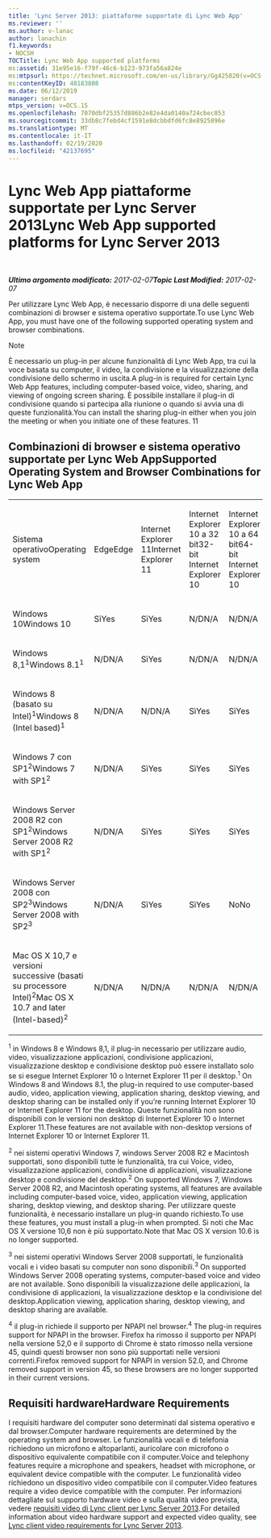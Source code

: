 ```yaml
---
title: 'Lync Server 2013: piattaforme supportate di Lync Web App'
ms.reviewer: ''
ms.author: v-lanac
author: lanachin
f1.keywords:
- NOCSH
TOCTitle: Lync Web App supported platforms
ms:assetid: 31e95e16-f79f-46c6-b123-973fa56a824e
ms:mtpsurl: https://technet.microsoft.com/en-us/library/Gg425820(v=OCS.15)
ms:contentKeyID: 48183808
ms.date: 06/12/2019
manager: serdars
mtps_version: v=OCS.15
ms.openlocfilehash: 7070dbf25357d886b2e82e4da0140a724cbec853
ms.sourcegitcommit: 33db8c7febd4cf1591e8dcbbdfd6fc8e8925896e
ms.translationtype: MT
ms.contentlocale: it-IT
ms.lasthandoff: 02/19/2020
ms.locfileid: "42137695"
---
```

<div data-xmlns="http://www.w3.org/1999/xhtml">

<div class="topic" data-xmlns="http://www.w3.org/1999/xhtml" data-msxsl="urn:schemas-microsoft-com:xslt" data-cs="http://msdn.microsoft.com/">

<div data-asp="https://msdn2.microsoft.com/asp">

# <a name="lync-web-app-supported-platforms-for-lync-server-2013"></a><span data-ttu-id="69061-102">Lync Web App piattaforme supportate per Lync Server 2013</span><span class="sxs-lookup"><span data-stu-id="69061-102">Lync Web App supported platforms for Lync Server 2013</span></span>

</div>

<div id="mainSection">

<div id="mainBody">

<span> </span>

<span data-ttu-id="69061-103">_**Ultimo argomento modificato:** 2017-02-07_</span><span class="sxs-lookup"><span data-stu-id="69061-103">_**Topic Last Modified:** 2017-02-07_</span></span>

<span data-ttu-id="69061-104">Per utilizzare Lync Web App, è necessario disporre di una delle seguenti combinazioni di browser e sistema operativo supportate.</span><span class="sxs-lookup"><span data-stu-id="69061-104">To use Lync Web App, you must have one of the following supported operating system and browser combinations.</span></span>

<div>


> [!NOTE]  
> <span data-ttu-id="69061-105">È necessario un plug-in per alcune funzionalità di Lync Web App, tra cui la voce basata su computer, il video, la condivisione e la visualizzazione della condivisione dello schermo in uscita.</span><span class="sxs-lookup"><span data-stu-id="69061-105">A plug-in is required for certain Lync Web App features, including computer-based voice, video, sharing, and viewing of ongoing screen sharing.</span></span> <span data-ttu-id="69061-106">È possibile installare il plug-in di condivisione quando si partecipa alla riunione o quando si avvia una di queste funzionalità.</span><span class="sxs-lookup"><span data-stu-id="69061-106">You can install the sharing plug-in either when you join the meeting or when you initiate one of these features.</span></span> <span data-ttu-id="69061-107">1</span><span class="sxs-lookup"><span data-stu-id="69061-107">1</span></span><BR>



</div>

<div>

## <a name="supported-operating-system-and-browser-combinations-for-lync-web-app"></a><span data-ttu-id="69061-108">Combinazioni di browser e sistema operativo supportate per Lync Web App</span><span class="sxs-lookup"><span data-stu-id="69061-108">Supported Operating System and Browser Combinations for Lync Web App</span></span>


<table style="width:100%;">
<colgroup>
<col style="width: 9%" />
<col style="width: 9%" />
<col style="width: 9%" />
<col style="width: 9%" />
<col style="width: 9%" />
<col style="width: 9%" />
<col style="width: 9%" />
<col style="width: 9%" />
<col style="width: 9%" />
<col style="width: 9%" />
<col style="width: 9%" />
</colgroup>
<tbody>
<tr class="odd">
<td><p><span data-ttu-id="69061-109">Sistema operativo</span><span class="sxs-lookup"><span data-stu-id="69061-109">Operating system</span></span></p></td>
<td><p><span data-ttu-id="69061-110">Edge</span><span class="sxs-lookup"><span data-stu-id="69061-110">Edge</span></span></p></td>
<td><p><span data-ttu-id="69061-111">Internet Explorer 11</span><span class="sxs-lookup"><span data-stu-id="69061-111">Internet Explorer 11</span></span></p></td>
<td><p><span data-ttu-id="69061-112">Internet Explorer 10 a 32 bit</span><span class="sxs-lookup"><span data-stu-id="69061-112">32-bit Internet Explorer 10</span></span></p></td>
<td><p><span data-ttu-id="69061-113">Internet Explorer 10 a 64 bit</span><span class="sxs-lookup"><span data-stu-id="69061-113">64-bit Internet Explorer 10</span></span></p></td>
<td><p><span data-ttu-id="69061-114">Internet Explorer 9 a 32 bit</span><span class="sxs-lookup"><span data-stu-id="69061-114">32-bit Internet Explorer 9</span></span></p></td>
<td><p><span data-ttu-id="69061-115">Internet Explorer 9 a 64 bit</span><span class="sxs-lookup"><span data-stu-id="69061-115">64-bit Internet Explorer 9</span></span></p></td>
<td><p><span data-ttu-id="69061-116">Firefox 32-bit<sup>4</sup></span><span class="sxs-lookup"><span data-stu-id="69061-116">Firefox 32-bit<sup>4</sup></span></span></p></td>
<td><p><span data-ttu-id="69061-117">Firefox 64-bit<sup>4</sup></span><span class="sxs-lookup"><span data-stu-id="69061-117">Firefox 64-bit<sup>4</sup></span></span></p></td>
<td><p><span data-ttu-id="69061-118">Safari</span><span class="sxs-lookup"><span data-stu-id="69061-118">Safari</span></span></p></td>
<td><p><span data-ttu-id="69061-119">Chrome<sup>4</sup></span><span class="sxs-lookup"><span data-stu-id="69061-119">Chrome<sup>4</sup></span></span></p></td>
</tr>
<tr class="even">
<td><p><span data-ttu-id="69061-120">Windows 10</span><span class="sxs-lookup"><span data-stu-id="69061-120">Windows 10</span></span></p></td>
<td><p><span data-ttu-id="69061-121">Sì</span><span class="sxs-lookup"><span data-stu-id="69061-121">Yes</span></span></p></td>
<td><p><span data-ttu-id="69061-122">Sì</span><span class="sxs-lookup"><span data-stu-id="69061-122">Yes</span></span></p></td>
<td><p><span data-ttu-id="69061-123">N/D</span><span class="sxs-lookup"><span data-stu-id="69061-123">N/A</span></span></p></td>
<td><p><span data-ttu-id="69061-124">N/D</span><span class="sxs-lookup"><span data-stu-id="69061-124">N/A</span></span></p></td>
<td><p><span data-ttu-id="69061-125">N/D</span><span class="sxs-lookup"><span data-stu-id="69061-125">N/A</span></span></p></td>
<td><p><span data-ttu-id="69061-126">N/D</span><span class="sxs-lookup"><span data-stu-id="69061-126">N/A</span></span></p></td>
<td><p><span data-ttu-id="69061-127">No</span><span class="sxs-lookup"><span data-stu-id="69061-127">No</span></span></p></td>
<td><p><span data-ttu-id="69061-128">No</span><span class="sxs-lookup"><span data-stu-id="69061-128">No</span></span></p></td>
<td><p><span data-ttu-id="69061-129">N/D</span><span class="sxs-lookup"><span data-stu-id="69061-129">N/A</span></span></p></td>
<td><p><span data-ttu-id="69061-130">No</span><span class="sxs-lookup"><span data-stu-id="69061-130">No</span></span></p></td>
</tr>
<tr class="odd">
<td><p><span data-ttu-id="69061-131">Windows 8,1<sup>1</sup></span><span class="sxs-lookup"><span data-stu-id="69061-131">Windows 8.1<sup>1</sup></span></span></p></td>
<td><p><span data-ttu-id="69061-132">N/D</span><span class="sxs-lookup"><span data-stu-id="69061-132">N/A</span></span></p></td>
<td><p><span data-ttu-id="69061-133">Sì</span><span class="sxs-lookup"><span data-stu-id="69061-133">Yes</span></span></p></td>
<td><p><span data-ttu-id="69061-134">N/D</span><span class="sxs-lookup"><span data-stu-id="69061-134">N/A</span></span></p></td>
<td><p><span data-ttu-id="69061-135">N/D</span><span class="sxs-lookup"><span data-stu-id="69061-135">N/A</span></span></p></td>
<td><p><span data-ttu-id="69061-136">N/D</span><span class="sxs-lookup"><span data-stu-id="69061-136">N/A</span></span></p></td>
<td><p><span data-ttu-id="69061-137">N/D</span><span class="sxs-lookup"><span data-stu-id="69061-137">N/A</span></span></p></td>
<td><p><span data-ttu-id="69061-138">No</span><span class="sxs-lookup"><span data-stu-id="69061-138">No</span></span></p></td>
<td><p><span data-ttu-id="69061-139">No</span><span class="sxs-lookup"><span data-stu-id="69061-139">No</span></span></p></td>
<td><p><span data-ttu-id="69061-140">N/D</span><span class="sxs-lookup"><span data-stu-id="69061-140">N/A</span></span></p></td>
<td><p><span data-ttu-id="69061-141">No</span><span class="sxs-lookup"><span data-stu-id="69061-141">No</span></span></p></td>
</tr>
<tr class="even">
<td><p><span data-ttu-id="69061-142">Windows 8 (basato su Intel)<sup>1</sup></span><span class="sxs-lookup"><span data-stu-id="69061-142">Windows 8 (Intel based)<sup>1</sup></span></span></p></td>
<td><p><span data-ttu-id="69061-143">N/D</span><span class="sxs-lookup"><span data-stu-id="69061-143">N/A</span></span></p></td>
<td><p><span data-ttu-id="69061-144">N/D</span><span class="sxs-lookup"><span data-stu-id="69061-144">N/A</span></span></p></td>
<td><p><span data-ttu-id="69061-145">Sì</span><span class="sxs-lookup"><span data-stu-id="69061-145">Yes</span></span></p></td>
<td><p><span data-ttu-id="69061-146">Sì</span><span class="sxs-lookup"><span data-stu-id="69061-146">Yes</span></span></p></td>
<td><p><span data-ttu-id="69061-147">N/D</span><span class="sxs-lookup"><span data-stu-id="69061-147">N/A</span></span></p></td>
<td><p><span data-ttu-id="69061-148">N/D</span><span class="sxs-lookup"><span data-stu-id="69061-148">N/A</span></span></p></td>
<td><p><span data-ttu-id="69061-149">No</span><span class="sxs-lookup"><span data-stu-id="69061-149">No</span></span></p></td>
<td><p><span data-ttu-id="69061-150">No</span><span class="sxs-lookup"><span data-stu-id="69061-150">No</span></span></p></td>
<td><p><span data-ttu-id="69061-151">N/D</span><span class="sxs-lookup"><span data-stu-id="69061-151">N/A</span></span></p></td>
<td><p><span data-ttu-id="69061-152">No</span><span class="sxs-lookup"><span data-stu-id="69061-152">No</span></span></p></td>
</tr>
<tr class="odd">
<td><p><span data-ttu-id="69061-153">Windows 7 con SP1<sup>2</sup></span><span class="sxs-lookup"><span data-stu-id="69061-153">Windows 7 with SP1<sup>2</sup></span></span></p></td>
<td><p><span data-ttu-id="69061-154">N/D</span><span class="sxs-lookup"><span data-stu-id="69061-154">N/A</span></span></p></td>
<td><p><span data-ttu-id="69061-155">Sì</span><span class="sxs-lookup"><span data-stu-id="69061-155">Yes</span></span></p></td>
<td><p><span data-ttu-id="69061-156">Sì</span><span class="sxs-lookup"><span data-stu-id="69061-156">Yes</span></span></p></td>
<td><p><span data-ttu-id="69061-157">Sì</span><span class="sxs-lookup"><span data-stu-id="69061-157">Yes</span></span></p></td>
<td><p><span data-ttu-id="69061-158">Sì</span><span class="sxs-lookup"><span data-stu-id="69061-158">Yes</span></span></p></td>
<td><p><span data-ttu-id="69061-159">Sì</span><span class="sxs-lookup"><span data-stu-id="69061-159">Yes</span></span></p></td>
<td><p><span data-ttu-id="69061-160">No</span><span class="sxs-lookup"><span data-stu-id="69061-160">No</span></span></p></td>
<td><p><span data-ttu-id="69061-161">No</span><span class="sxs-lookup"><span data-stu-id="69061-161">No</span></span></p></td>
<td><p><span data-ttu-id="69061-162">N/D</span><span class="sxs-lookup"><span data-stu-id="69061-162">N/A</span></span></p></td>
<td><p><span data-ttu-id="69061-163">No</span><span class="sxs-lookup"><span data-stu-id="69061-163">No</span></span></p></td>
</tr>
<tr class="even">
<td><p><span data-ttu-id="69061-164">Windows Server 2008 R2 con SP1<sup>2</sup></span><span class="sxs-lookup"><span data-stu-id="69061-164">Windows Server 2008 R2 with SP1<sup>2</sup></span></span></p></td>
<td><p><span data-ttu-id="69061-165">N/D</span><span class="sxs-lookup"><span data-stu-id="69061-165">N/A</span></span></p></td>
<td><p><span data-ttu-id="69061-166">Sì</span><span class="sxs-lookup"><span data-stu-id="69061-166">Yes</span></span></p></td>
<td><p><span data-ttu-id="69061-167">Sì</span><span class="sxs-lookup"><span data-stu-id="69061-167">Yes</span></span></p></td>
<td><p><span data-ttu-id="69061-168">Sì</span><span class="sxs-lookup"><span data-stu-id="69061-168">Yes</span></span></p></td>
<td><p><span data-ttu-id="69061-169">Sì</span><span class="sxs-lookup"><span data-stu-id="69061-169">Yes</span></span></p></td>
<td><p><span data-ttu-id="69061-170">Sì</span><span class="sxs-lookup"><span data-stu-id="69061-170">Yes</span></span></p></td>
<td><p><span data-ttu-id="69061-171">No</span><span class="sxs-lookup"><span data-stu-id="69061-171">No</span></span></p></td>
<td><p><span data-ttu-id="69061-172">No</span><span class="sxs-lookup"><span data-stu-id="69061-172">No</span></span></p></td>
<td><p><span data-ttu-id="69061-173">N/D</span><span class="sxs-lookup"><span data-stu-id="69061-173">N/A</span></span></p></td>
<td><p><span data-ttu-id="69061-174">No</span><span class="sxs-lookup"><span data-stu-id="69061-174">No</span></span></p></td>
</tr>
<tr class="odd">
<td><p><span data-ttu-id="69061-175">Windows Server 2008 con SP2<sup>3</sup></span><span class="sxs-lookup"><span data-stu-id="69061-175">Windows Server 2008 with SP2<sup>3</sup></span></span></p></td>
<td><p><span data-ttu-id="69061-176">N/D</span><span class="sxs-lookup"><span data-stu-id="69061-176">N/A</span></span></p></td>
<td><p><span data-ttu-id="69061-177">Sì</span><span class="sxs-lookup"><span data-stu-id="69061-177">Yes</span></span></p></td>
<td><p><span data-ttu-id="69061-178">Sì</span><span class="sxs-lookup"><span data-stu-id="69061-178">Yes</span></span></p></td>
<td><p><span data-ttu-id="69061-179">No</span><span class="sxs-lookup"><span data-stu-id="69061-179">No</span></span></p></td>
<td><p><span data-ttu-id="69061-180">Sì</span><span class="sxs-lookup"><span data-stu-id="69061-180">Yes</span></span></p></td>
<td><p><span data-ttu-id="69061-181">No</span><span class="sxs-lookup"><span data-stu-id="69061-181">No</span></span></p></td>
<td><p><span data-ttu-id="69061-182">No</span><span class="sxs-lookup"><span data-stu-id="69061-182">No</span></span></p></td>
<td><p><span data-ttu-id="69061-183">No</span><span class="sxs-lookup"><span data-stu-id="69061-183">No</span></span></p></td>
<td><p><span data-ttu-id="69061-184">N/D</span><span class="sxs-lookup"><span data-stu-id="69061-184">N/A</span></span></p></td>
<td><p><span data-ttu-id="69061-185">No</span><span class="sxs-lookup"><span data-stu-id="69061-185">No</span></span></p></td>
</tr>
<tr class="even">
<td><p><span data-ttu-id="69061-186">Mac OS X 10,7 e versioni successive (basati su processore Intel)<sup>2</sup></span><span class="sxs-lookup"><span data-stu-id="69061-186">Mac OS X 10.7 and later (Intel-based)<sup>2</sup></span></span></p></td>
<td><p><span data-ttu-id="69061-187">N/D</span><span class="sxs-lookup"><span data-stu-id="69061-187">N/A</span></span></p></td>
<td><p><span data-ttu-id="69061-188">N/D</span><span class="sxs-lookup"><span data-stu-id="69061-188">N/A</span></span></p></td>
<td><p><span data-ttu-id="69061-189">N/D</span><span class="sxs-lookup"><span data-stu-id="69061-189">N/A</span></span></p></td>
<td><p><span data-ttu-id="69061-190">N/D</span><span class="sxs-lookup"><span data-stu-id="69061-190">N/A</span></span></p></td>
<td><p><span data-ttu-id="69061-191">N/D</span><span class="sxs-lookup"><span data-stu-id="69061-191">N/A</span></span></p></td>
<td><p><span data-ttu-id="69061-192">N/D</span><span class="sxs-lookup"><span data-stu-id="69061-192">N/A</span></span></p></td>
<td><p><span data-ttu-id="69061-193">No</span><span class="sxs-lookup"><span data-stu-id="69061-193">No</span></span></p></td>
<td><p><span data-ttu-id="69061-194">No</span><span class="sxs-lookup"><span data-stu-id="69061-194">No</span></span></p></td>
<td><p><span data-ttu-id="69061-195">Sì</span><span class="sxs-lookup"><span data-stu-id="69061-195">Yes</span></span></p></td>
<td><p><span data-ttu-id="69061-196">No</span><span class="sxs-lookup"><span data-stu-id="69061-196">No</span></span></p></td>
</tr>
</tbody>
</table>


<span data-ttu-id="69061-197"><sup>1</sup> in Windows 8 e Windows 8,1, il plug-in necessario per utilizzare audio, video, visualizzazione applicazioni, condivisione applicazioni, visualizzazione desktop e condivisione desktop può essere installato solo se si esegue Internet Explorer 10 o Internet Explorer 11 per il desktop.</span><span class="sxs-lookup"><span data-stu-id="69061-197"><sup>1</sup> On Windows 8 and Windows 8.1, the plug-in required to use computer-based audio, video, application viewing, application sharing, desktop viewing, and desktop sharing can be installed only if you’re running Internet Explorer 10 or Internet Explorer 11 for the desktop.</span></span> <span data-ttu-id="69061-198">Queste funzionalità non sono disponibili con le versioni non desktop di Internet Explorer 10 o Internet Explorer 11.</span><span class="sxs-lookup"><span data-stu-id="69061-198">These features are not available with non-desktop versions of Internet Explorer 10 or Internet Explorer 11.</span></span>

<span data-ttu-id="69061-199"><sup>2</sup> nei sistemi operativi Windows 7, windows Server 2008 R2 e Macintosh supportati, sono disponibili tutte le funzionalità, tra cui Voice, video, visualizzazione applicazioni, condivisione di applicazioni, visualizzazione desktop e condivisione del desktop.</span><span class="sxs-lookup"><span data-stu-id="69061-199"><sup>2</sup> On supported Windows 7, Windows Server 2008 R2, and Macintosh operating systems, all features are available including computer-based voice, video, application viewing, application sharing, desktop viewing, and desktop sharing.</span></span> <span data-ttu-id="69061-200">Per utilizzare queste funzionalità, è necessario installare un plug-in quando richiesto.</span><span class="sxs-lookup"><span data-stu-id="69061-200">To use these features, you must install a plug-in when prompted.</span></span> <span data-ttu-id="69061-201">Si noti che Mac OS X versione 10,6 non è più supportato.</span><span class="sxs-lookup"><span data-stu-id="69061-201">Note that Mac OS X version 10.6 is no longer supported.</span></span>

<span data-ttu-id="69061-202"><sup>3</sup> nei sistemi operativi Windows Server 2008 supportati, le funzionalità vocali e i video basati su computer non sono disponibili.</span><span class="sxs-lookup"><span data-stu-id="69061-202"><sup>3</sup> On supported Windows Server 2008 operating systems, computer-based voice and video are not available.</span></span> <span data-ttu-id="69061-203">Sono disponibili la visualizzazione delle applicazioni, la condivisione di applicazioni, la visualizzazione desktop e la condivisione del desktop.</span><span class="sxs-lookup"><span data-stu-id="69061-203">Application viewing, application sharing, desktop viewing, and desktop sharing are available.</span></span>

<span data-ttu-id="69061-204"><sup>4</sup> il plug-in richiede il supporto per NPAPI nel browser.</span><span class="sxs-lookup"><span data-stu-id="69061-204"><sup>4</sup>  The plug-in requires support for NPAPI in the browser.</span></span> <span data-ttu-id="69061-205">Firefox ha rimosso il supporto per NPAPI nella versione 52,0 e il supporto di Chrome è stato rimosso nella versione 45, quindi questi browser non sono più supportati nelle versioni correnti.</span><span class="sxs-lookup"><span data-stu-id="69061-205">Firefox removed support for NPAPI in version 52.0, and Chrome removed support in version 45, so these browsers are no longer supported in their current versions.</span></span>

</div>

<div>

## <a name="hardware-requirements"></a><span data-ttu-id="69061-206">Requisiti hardware</span><span class="sxs-lookup"><span data-stu-id="69061-206">Hardware Requirements</span></span>

<span data-ttu-id="69061-207">I requisiti hardware del computer sono determinati dal sistema operativo e dal browser.</span><span class="sxs-lookup"><span data-stu-id="69061-207">Computer hardware requirements are determined by the operating system and browser.</span></span> <span data-ttu-id="69061-208">Le funzionalità vocali e di telefonia richiedono un microfono e altoparlanti, auricolare con microfono o dispositivo equivalente compatibile con il computer.</span><span class="sxs-lookup"><span data-stu-id="69061-208">Voice and telephony features require a microphone and speakers, headset with microphone, or equivalent device compatible with the computer.</span></span> <span data-ttu-id="69061-209">Le funzionalità video richiedono un dispositivo video compatibile con il computer.</span><span class="sxs-lookup"><span data-stu-id="69061-209">Video features require a video device compatible with the computer.</span></span> <span data-ttu-id="69061-210">Per informazioni dettagliate sul supporto hardware video e sulla qualità video prevista, vedere [requisiti video di Lync client per Lync Server 2013](lync-server-2013-lync-client-video-requirements.md).</span><span class="sxs-lookup"><span data-stu-id="69061-210">For detailed information about video hardware support and expected video quality, see [Lync client video requirements for Lync Server 2013](lync-server-2013-lync-client-video-requirements.md).</span></span>

</div>

</div>

<span> </span>

</div>

</div>

</div>

